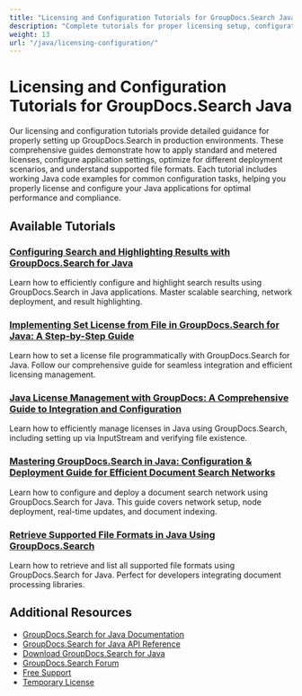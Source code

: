 ```yaml
---
title: "Licensing and Configuration Tutorials for GroupDocs.Search Java"
description: "Complete tutorials for proper licensing setup, configuration options, and deployment best practices for GroupDocs.Search in Java applications."
weight: 13
url: "/java/licensing-configuration/"
---
```


# Licensing and Configuration Tutorials for GroupDocs.Search Java

Our licensing and configuration tutorials provide detailed guidance for properly setting up GroupDocs.Search in production environments. These comprehensive guides demonstrate how to apply standard and metered licenses, configure application settings, optimize for different deployment scenarios, and understand supported file formats. Each tutorial includes working Java code examples for common configuration tasks, helping you properly license and configure your Java applications for optimal performance and compliance.

## Available Tutorials

### [Configuring Search and Highlighting Results with GroupDocs.Search for Java](./groupdocs-search-java-implementation/)
Learn how to efficiently configure and highlight search results using GroupDocs.Search in Java applications. Master scalable searching, network deployment, and result highlighting.

### [Implementing Set License from File in GroupDocs.Search for Java&#58; A Step-by-Step Guide](./groupdocs-search-java-implementation-license/)
Learn how to set a license file programmatically with GroupDocs.Search for Java. Follow our comprehensive guide for seamless integration and efficient licensing management.

### [Java License Management with GroupDocs&#58; A Comprehensive Guide to Integration and Configuration](./java-license-management-groupdocs-search-setup/)
Learn how to efficiently manage licenses in Java using GroupDocs.Search, including setting up via InputStream and verifying file existence.

### [Mastering GroupDocs.Search in Java&#58; Configuration & Deployment Guide for Efficient Document Search Networks](./mastering-groupdocs-search-java-configure-deploy/)
Learn how to configure and deploy a document search network using GroupDocs.Search for Java. This guide covers network setup, node deployment, real-time updates, and document indexing.

### [Retrieve Supported File Formats in Java Using GroupDocs.Search](./retrieve-supported-file-formats-groupdocs-search-java/)
Learn how to retrieve and list all supported file formats using GroupDocs.Search for Java. Perfect for developers integrating document processing libraries.

## Additional Resources

- [GroupDocs.Search for Java Documentation](https://docs.groupdocs.com/search/java/)
- [GroupDocs.Search for Java API Reference](https://reference.groupdocs.com/search/java/)
- [Download GroupDocs.Search for Java](https://releases.groupdocs.com/search/java/)
- [GroupDocs.Search Forum](https://forum.groupdocs.com/c/search)
- [Free Support](https://forum.groupdocs.com/)
- [Temporary License](https://purchase.groupdocs.com/temporary-license/)
